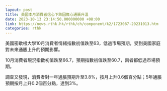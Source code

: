 ```yaml
---
layout: post
title: 美國本月消費者信心下跌因擔心通脹升溫
date: 2023-10-13 23:14:50.000000000 +08:00
link: https://news.rthk.hk/rthk/ch/component/k2/1723087-20231013.htm
categories: rthk
---
```


美國密歇根大學10月消費者情緒指數初值跌至63，低過市場預期，受到美國家庭對未來通脹上升的預期影響。

10月消費者現況指數初值跌至66.7，預期指數初值跌至60.7，兩者都低過市場預期。

調查又發現，消費者對一年通脹預期升至3.8%，按月上升0.6個百分點；5年通脹預期按月上升0.2個百分點，達到3%。
